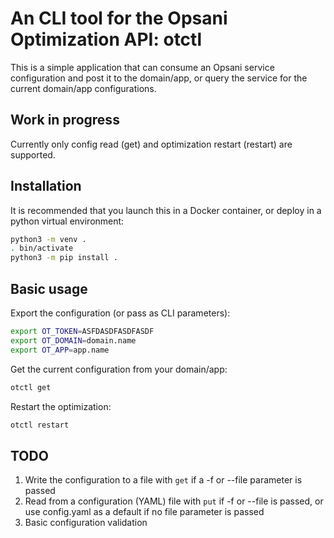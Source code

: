 # An CLI tool for the Opsani Optimization API: otctl

This is a simple application that can consume an Opsani service configuration and post it to the domain/app, or query the service for the current domain/app configurations.

## Work in progress

Currently only config read (get) and optimization restart (restart) are supported.

## Installation

It is recommended that you launch this in a Docker container, or deploy in a python virtual environment:

```bash
python3 -m venv .
. bin/activate
python3 -m pip install .
```

## Basic usage

Export the configuration (or pass as CLI parameters):

```bash
export OT_TOKEN=ASFDASDFASDFASDF
export OT_DOMAIN=domain.name
export OT_APP=app.name
```

Get the current configuration from your domain/app:

```bash
otctl get
```

Restart the optimization:

```bash
otctl restart
```

## TODO

1. Write the configuration to a file with `get` if a -f or --file parameter is passed
2. Read from a configuration (YAML) file with `put` if -f or --file is passed, or use config.yaml as a default if no file parameter is passed
3. Basic configuration validation
